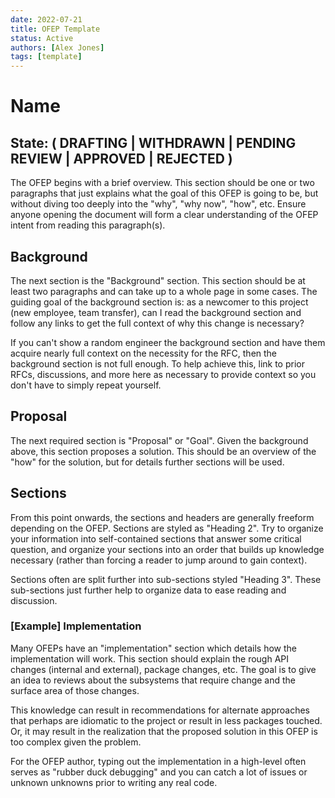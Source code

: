 ```yaml
---
date: 2022-07-21
title: OFEP Template
status: Active
authors: [Alex Jones]
tags: [template]
---
```


# Name

## State: ( DRAFTING | WITHDRAWN | PENDING REVIEW | APPROVED | REJECTED )

The OFEP begins with a brief overview. This section should be one or two paragraphs that just explains what the goal of this OFEP is going to be, but without diving too deeply into the "why", "why now", "how", etc. Ensure anyone opening the document will form a clear understanding of the OFEP intent from reading this paragraph(s).

## Background

The next section is the "Background" section. This section should be at least two paragraphs and can take up to a whole page in some cases. The guiding goal of the background section is: as a newcomer to this project (new employee, team transfer), can I read the background section and follow any links to get the full context of why this change is necessary? 

If you can't show a random engineer the background section and have them acquire nearly full context on the necessity for the RFC, then the background section is not full enough. To help achieve this, link to prior RFCs, discussions, and more here as necessary to provide context so you don't have to simply repeat yourself.

## Proposal

The next required section is "Proposal" or "Goal". Given the background above, this section proposes a solution. This should be an overview of the "how" for the solution, but for details further sections will be used.

## Sections

From this point onwards, the sections and headers are generally freeform depending on the OFEP. Sections are styled as "Heading 2". Try to organize your information into self-contained sections that answer some critical question, and organize your sections into an order that builds up knowledge necessary (rather than forcing a reader to jump around to gain context).

Sections often are split further into sub-sections styled "Heading 3". These sub-sections just further help to organize data to ease reading and discussion.

### [Example] Implementation

Many OFEPs have an "implementation" section which details how the implementation will work. This section should explain the rough API changes (internal and external), package changes, etc. The goal is to give an idea to reviews about the subsystems that require change and the surface area of those changes. 

This knowledge can result in recommendations for alternate approaches that perhaps are idiomatic to the project or result in less packages touched. Or, it may result in the realization that the proposed solution in this OFEP is too complex given the problem.

For the OFEP author, typing out the implementation in a high-level often serves as "rubber duck debugging" and you can catch a lot of issues or unknown unknowns prior to writing any real code.
